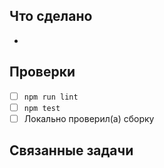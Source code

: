 ## Что сделано
-

## Проверки
- [ ] `npm run lint`
- [ ] `npm test`
- [ ] Локально проверил(а) сборку

## Связанные задачи
<!-- Closes #123 -->
